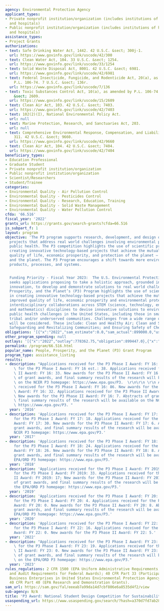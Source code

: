 ```yaml
---
agency: Environmental Protection Agency
applicant_types:
- Private nonprofit institution/organization (includes institutions of higher education
  and hospitals)
- Public nonprofit institution/organization (includes institutions of higher education
  and hospitals)
assistance_types:
- Project Grants
authorizations:
- text: Safe Drinking Water Act, 1442. 42 U.S.C. &sect; 300j-1.
  url: https://www.govinfo.gov/link/uscode/42/300
- text: Clean Water Act, 104. 33 U.S.C. &sect; 1254.
  url: https://www.govinfo.gov/link/uscode/33/1254
- text: Solid Waste Disposal Act, 8001. 42 U.S.C. &sect; 6981.
  url: https://www.govinfo.gov/link/uscode/42/6981
- text: Federal Insecticide, Fungicide, and Rodenticide Act, 20(a), as amended by
    P.L. 106-74. 7 U.S.C. &sect; 136r.
  url: https://www.govinfo.gov/link/uscode/7/136
- text: Toxic Substances Control Act, 10(a), as amended by P.L. 106-74. 15 U.S.C.
    &sect; 2609.
  url: https://www.govinfo.gov/link/uscode/15/2609
- text: Clean Air Act, 103. 42 U.S.C. &sect; 7403.
  url: https://www.govinfo.gov/link/uscode/42/7403
- text: 102(2)(I), National Environmental Policy Act.
  url: null
- text: Marine Protection, Research, and Sanctuaries Act, 203.
  url: null
- text: Comprehensive Environmental Response, Compensation, and Liability Act (CERCLA),
    311. 42 U.S.C. &sect; 9660.
  url: https://www.govinfo.gov/link/uscode/42/9660
- text: Clean Air Act, 104. 42 U.S.C. &sect; 7404.
  url: https://www.govinfo.gov/link/uscode/42/7404
beneficiary_types:
- Education Professional
- Graduate Student
- Private nonprofit institution/organization
- Public nonprofit institution/organization
- Scientist/Researchers
- Student/Trainee
categories:
- Environmental Quality - Air Pollution Control
- Environmental Quality - Pesticides Control
- Environmental Quality - Research, Education, Training
- Environmental Quality - Solid Waste Management
- Environmental Quality - Water Pollution Control
cfda: '66.516'
fiscal_year: '2022'
grants_url: https://grants.gov/search-grants?cfda=66.516
is_subpart_f: 1
layout: program
objective: 'The P3 program supports research, development, and design of innovative
  projects that address real world challenges involving environmental protection and
  public health. The P3 competition highlights the use of scientific principles in
  creating innovative technology-based projects that achieve the mutual goals of improved
  quality of life, economic prosperity, and protection of the planet – people, prosperity,
  and the planet. The P3 Program encourages a shift towards more environmentally benign
  products, processes, and systems.


  Funding Priority - Fiscal Year 2023:  The U.S. Environmental Protection Agency (EPA)
  seeks applications proposing to take a holistic approach, grounded in research and
  innovation, to develop and demonstrate solutions to real world challenges. The People,
  Prosperity, and the Planet’s (P3) Program highlights the use of scientific principles
  in creating innovative technology-based projects that achieve the mutual goals of
  improved quality of life, economic prosperity and environmental protection. P3 encourages
  interdisciplinary collaborations across STEM (science, technology, engineering,
  and mathematics) disciplines to devise innovative solutions to environmental and
  public health challenges in the United States, including those in small, rural,
  tribal and/or underserved communities. Challenges from a wide range of categories
  will be considered. These include: Clean and Healthy Air; Clean and Safe Water;
  Safeguarding and Revitalizing Communities; and Ensuring Safety of Chemicals.'
obligations: '[{"x":"2022","sam_estimate":0.0,"sam_actual":899000.0,"usa_spending_actual":899447.0},{"x":"2023","sam_estimate":800000.0,"sam_actual":0.0,"usa_spending_actual":1023794.0},{"x":"2024","sam_estimate":800000.0,"sam_actual":0.0,"usa_spending_actual":1599619.0}]'
other_program_spending: null
outlays: '[{"x":"2022","outlay":778362.75,"obligation":899447.0},{"x":"2023","outlay":652921.48,"obligation":1023794.0},{"x":"2024","outlay":98160.18,"obligation":1599619.0}]'
permalink: /program/66.516.html
popular_name: People, Prosperity, and the Planet (P3) Grant Program
program_type: assistance_listing
results:
- description: "Applications received for the P3 Phase I Award: FY 16: 86. New awards\
    \ for the P3 Phase I Award: FY 16 est.: 38. Applications received for the P3 Phase\
    \ II Award: FY 16: 33. New awards for the P3 Phase II Award: FY 16 est.: 8. Abstracts\
    \ of grant awards, and final summary results of the research will be available\
    \ on the NCER P3 homepage: https://www.epa.gov/P3.  \r\n\r\n \r\n Applications\
    \ received for the P3 Phase I Award: FY 16: 86. New awards for the P3 Phase I\
    \ Award: FY 16: 32. Applications received for the P3 Phase II Award: FY 16: 34.\
    \ New awards for the P3 Phase II Award: FY 16: 7. Abstracts of grant awards, and\
    \ final summary results of the research will be available on the NCER P3 homepage:\
    \ https://www.epa.gov/P3. "
  year: '2016'
- description: 'Applications received for the P3 Phase I Award: FY 17: 88. New awards
    for the P3 Phase I Award: FY 17: 18. Applications received for the P3 Phase II
    Award: FY 17: 30. New awards for the P3 Phase II Award: FY 17: 6. Abstracts of
    grant awards, and final summary results of the research will be available on the
    NCER P3 homepage: https://www.epa.gov/P3.'
  year: '2017'
- description: 'Applications received for the P3 Phase I Award: FY 18: 59. New awards
    for the P3 Phase I Award: FY 18: 24. Applications received for the P3 Phase II
    Award: FY 18: 26. New awards for the P3 Phase II Award: FY 18: 8. Abstracts of
    grant awards, and final summary results of the research will be available on the
    EPA/ORD P3 homepage: https://www.epa.gov/P3.'
  year: '2018'
- description: 'Applications received for the P3 Phase I Award: FY 2019: 76; New awards
    for the P3 Phase I Award: FY 2019: 33. Applications received for the P3 Phase
    II Award: FY 2019: 17; New awards for the P3 Phase II Award: FY 2019: 6.   Abstracts
    of grant awards, and final summary results of the research will be available on
    the EPA/ORD P3 homepage: https://www.epa.gov/P3.'
  year: '2019'
- description: 'Applications received for the P3 Phase I Award: FY 20: 70. New awards
    for the P3 Phase I Award: FY 20: 4. Applications received for the P3 Phase II
    Award: FY 20: 0. New awards for the P3 Phase II Award: FY 20: 8. Abstracts of
    grant awards, and final summary results of the research will be available on the
    EPA/ORD P3 homepage: https://www.epa.gov/P3.'
  year: '2020'
- description: 'Applications received for the P3 Phase I Award: FY 22: 59. New awards
    for the P3 Phase I Award: FY 22: 16. Applications received for the P3 Phase II
    Award: FY 22: 0. New awards for the P3 Phase II Award: FY 22: 5.'
  year: '2022'
- description: "Applications received for the P3 Phase I Award: FY 23: 42. New awards\
    \ for the P3 Phase I Award: FY 23: 19. Applications received for the P3 Phase\
    \ II Award: FY 23: 0. New awards for the P3 Phase II Award: FY 23: 4. \nAbstracts\
    \ of grant awards, and final summary results of the research will be available\
    \ on the EPA/ORD P3 homepage: https://www.epa.gov/P3."
  year: '2023'
rules_regulations: 2 CFR 1500 (EPA Uniform Administrative Requirements, Cost Principles,
  and Audit Requirements for Federal Awards); 40 CFR Part 33 (Participation by Disadvantaged
  Business Enterprises in United States Environmental Protection Agency Programs);
  40 CFR Part 40 (EPA Research and Demonstration Grants).
sam_url: https://sam.gov/fal/eeeab7a99da14d7cbf806e6a8535d4f2/view
sub-agency: N/A
title: 'P3 Award: National Student Design Competition for Sustainability'
usaspending_url: https://www.usaspending.gov/search/?hash=a370d7fd7ab28189511c3778e8c15c57
---
```

